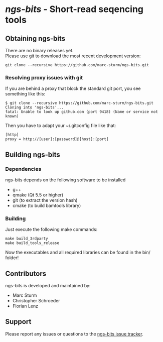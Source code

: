 # *ngs-bits* - Short-read seqencing tools


## Obtaining ngs-bits

There are no binary releases yet.  
Please use git to download the most recent development version:

    git clone --recursive https://github.com/marc-sturm/ngs-bits.git

### Resolving proxy issues with git

If you are behind a proxy that block the standard git port, you see something like this:

    $ git clone --recursive https://github.com/marc-sturm/ngs-bits.git
    Cloning into 'ngs-bits'...
    fatal: Unable to look up github.com (port 9418) (Name or service not known)

Then you have to adapt your ~/.gitconfig file like that:

    [http]
    proxy = http://[user]:[password]@[host]:[port]


## Building ngs-bits

### Dependencies

ngs-bits depends on the following software to be installed

- g++
- qmake (Qt 5.5 or higher)
- git (to extract the version hash)
- cmake (to build bamtools library)

### Building

Just execute the following make commands:

    make build_3rdparty
	make build_tools_release

Now the executables and all required libraries can be found in the bin/ folder!

## Contributors

ngs-bits is developed and maintained by:

- Marc Sturm
- Christopher Schroeder
- Florian Lenz

## Support

Please report any issues or questions to the [ngs-bits issue 
tracker](https://github.com/marc-sturm/ngs-bits/issues).
